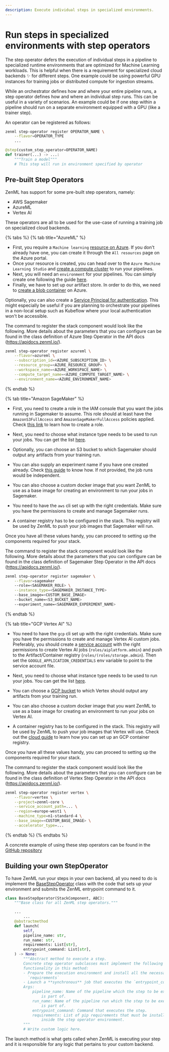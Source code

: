 ```yaml
---
description: Execute individual steps in specialized environments.
---
```


# Run steps in specialized environments with step operators

The step operator defers the execution of individual steps in a pipeline to specialized runtime environments that are optimized for Machine Learning workloads. This is helpful when there is a requirement for specialized cloud backends ✨ for different steps. One example could be using powerful GPU instances for training jobs or distributed compute for ingestion streams.

While an orchestrator defines how and where your entire pipeline runs, a step operator defines how and where an individual 
step runs. This can be useful in a variety of scenarios. An example could be if one step within a pipeline should run on a 
separate environment equipped with a GPU (like a trainer step).

An operator can be registered as follows:

```bash
zenml step-operator register OPERATOR_NAME \
    --flavor=OPERATOR_TYPE
    ...
```

```python
@step(custom_step_operator=OPERATOR_NAME)
def trainer(...) -> ...:
    """Train a model"""
    # This step will run in environment specified by operator
```

## Pre-built Step Operators

ZenML has support for some pre-built step operators, namely:

- AWS Sagemaker 
- AzureML
- Vertex AI

These operators are all to be used for the use-case of running a training job on specialized cloud backends.

{% tabs %}
{% tab title="AzureML" %}
* First, you require a `Machine learning` [resource on Azure](https://docs.microsoft.com/en-us/azure/machine-learning/quickstart-create-resources). 
If you don't already have one, you can create it through the `All resources` 
page on the Azure portal. 
* Once your resource is created, you can head over to the `Azure Machine 
Learning Studio` and [create a compute cluster](https://docs.microsoft.com/en-us/azure/machine-learning/quickstart-create-resources#cluster) 
to run your pipelines. 
* Next, you will need an `environment` for your pipelines. You can simply 
create one following the guide [here](https://docs.microsoft.com/en-us/azure/machine-learning/how-to-manage-environments-in-studio).
* Finally, we have to set up our artifact store. In order to do this, we need 
to [create a blob container](https://docs.microsoft.com/en-us/azure/storage/blobs/storage-quickstart-blobs-portal)
on Azure. 

Optionally, you can also create a [Service Principal for authentication](https://docs.microsoft.com/en-us/azure/developer/java/sdk/identity-service-principal-auth). 
This might especially be useful if you are planning to orchestrate your 
pipelines in a non-local setup such as Kubeflow where your local authentication 
won't be accessible.

The command to register the stack component would look like the following. More details about the parameters that you can configure can be found in the class definition of Azure Step Operator in the API docs (https://apidocs.zenml.io/). 

```bash
zenml step-operator register azureml \
    --flavor=azureml \
    --subscription_id=<AZURE_SUBSCRIPTION_ID> \
    --resource_group=<AZURE_RESOURCE_GROUP> \
    --workspace_name=<AZURE_WORKSPACE_NAME> \
    --compute_target_name=<AZURE_COMPUTE_TARGET_NAME> \
    --environment_name=<AZURE_ENVIRONMENT_NAME> 
```

{% endtab %}

{% tab title="Amazon SageMaker" %}
* First, you need to create a role in the IAM console that you want the jobs running in Sagemaker to assume. This role should at least have the `AmazonS3FullAccess` and `AmazonSageMakerFullAccess` policies applied. Check [this link](https://docs.aws.amazon.com/sagemaker/latest/dg/sagemaker-roles.html#sagemaker-roles-create-execution-role) to learn how to create a role.

* Next, you need to choose what instance type needs to be used to run your jobs. You can get the list [here](https://docs.aws.amazon.com/sagemaker/latest/dg/notebooks-available-instance-types.html).

* Optionally, you can choose an S3 bucket to which Sagemaker should output any artifacts from your training run. 

* You can also supply an experiment name if you have one created already. Check [this guide](https://docs.aws.amazon.com/sagemaker/latest/dg/experiments-create.html) to know how. If not provided, the job runs would be independent.

* You can also choose a custom docker image that you want ZenML to use as a base image for creating an environment to run your jobs in Sagemaker. 

* You need to have the `aws` cli set up with the right credentials. Make sure you have the permissions to create and manage Sagemaker runs. 

* A container registry has to be configured in the stack. This registry will be used by ZenML to push your job images that Sagemaker will run.

Once you have all these values handy, you can proceed to setting up the components required for your stack.

The command to register the stack component would look like the following. More details about the parameters that you can configure can be found in the class definition of Sagemaker Step Operator in the API docs (https://apidocs.zenml.io/). 

```bash
zenml step-operator register sagemaker \
    --flavor=sagemaker
    --role=<SAGEMAKER_ROLE> \
    --instance_type=<SAGEMAKER_INSTANCE_TYPE>
    --base_image=<CUSTOM_BASE_IMAGE>
    --bucket_name=<S3_BUCKET_NAME>
    --experiment_name=<SAGEMAKER_EXPERIMENT_NAME>
```

{% endtab %}

{% tab title="GCP Vertex AI" %}

* You need to have the `gcp` cli set up with the right credentials. Make sure you have the permissions to create and manage Vertex AI custom jobs. Preferably, you should create a [service account](https://cloud.google.com/iam/docs/service-accounts) with the right permissions to create Vertex AI jobs (`roles/aiplatform.admin`) and push to the Artifact/Container registry (`roles/(roles/storage.admin`). Then set the `GOOGLE_APPLICATION_CREDENTIALS` env variable to point to the service account file. 

* Next, you need to choose what instance type needs to be used to run your jobs. You can get the list [here]( https://cloud.google.com/vertex-ai/docs/training/configure-compute#machine-types).

* You can choose a [GCP bucket](https://cloud.google.com/storage/docs/creating-buckets) to which Vertex should output any artifacts from your training run. 

* You can also choose a custom docker image that you want ZenML to use as a base image for creating an environment to run your jobs on Vertex AI. 

* A container registry has to be configured in the stack. This registry will be used by ZenML to push your job images that Vertex will use. Check out the [cloud guide](../features/guide-aws-gcp-azure.md) to learn how you can set up an GCP container registry. 

Once you have all these values handy, you can proceed to setting up the components required for your stack.

The command to register the stack component would look like the following. More details about the parameters that you can configure can be found in the class definition of Vertex Step Operator in the API docs (https://apidocs.zenml.io/). 

```bash
zenml step-operator register vertex \
    --flavor=vertex \
    --project=zenml-core \
    --service_account_path=... \
    --region=europe-west1 \
    --machine_type=n1-standard-4 \
    --base_image=<CUSTOM_BASE_IMAGE> \
    --accelerator_type=...
```

{% endtab %}
{% endtabs %}

A concrete example of using these step operators can be found in the [GitHub repository](https://github.com/zenml-io/zenml/tree/main/examples)

## Building your own StepOperator

To have ZenML run your steps in your own backend, all you need to do is implement the [BaseStepOperator](https://apidocs.zenml.io) class with the code that sets up your environment and submits the ZenML entrypoint command to it. 

```python
class BaseStepOperator(StackComponent, ABC):
    """Base class for all ZenML step operators."""

    ...
        ...
    @abstractmethod
    def launch(
        self,
        pipeline_name: str,
        run_name: str,
        requirements: List[str],
        entrypoint_command: List[str],
    ) -> None:
        """Abstract method to execute a step.
        Concrete step operator subclasses must implement the following
        functionality in this method:
        - Prepare the execution environment and install all the necessary
          `requirements`
        - Launch a **synchronous** job that executes the `entrypoint_command`
        Args:
            pipeline_name: Name of the pipeline which the step to be executed
                is part of.
            run_name: Name of the pipeline run which the step to be executed
                is part of.
            entrypoint_command: Command that executes the step.
            requirements: List of pip requirements that must be installed
                inside the step operator environment.
        """
        # Write custom logic here.
```

The launch method is what gets called when ZenML is executing your step and it is responsible for any logic that pertains to your custom backend.
